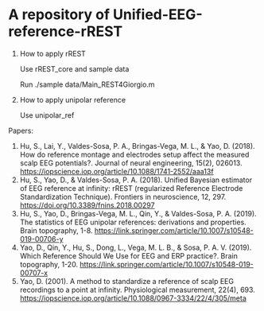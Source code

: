 # A repository of Unified-EEG-reference-rREST

1. How to apply rREST

    Use rREST_core and sample data
    
    Run ./sample data/Main_REST4Giorgio.m

2. How to apply unipolar reference

    Use unipolar_ref

Papers:
1) Hu, S., Lai, Y., Valdes-Sosa, P. A., Bringas-Vega, M. L., & Yao, D. (2018). How do reference montage and electrodes setup affect the measured scalp EEG potentials?. Journal of neural engineering, 15(2), 026013. https://iopscience.iop.org/article/10.1088/1741-2552/aaa13f
2) Hu, S., Yao, D., & Valdes-Sosa, P. A. (2018). Unified Bayesian estimator of EEG reference at infinity: rREST (regularized Reference Electrode Standardization Technique). Frontiers in neuroscience, 12, 297. https://doi.org/10.3389/fnins.2018.00297
3) Hu, S., Yao, D., Bringas-Vega, M. L., Qin, Y., & Valdes-Sosa, P. A. (2019). The statistics of EEG unipolar references: derivations and properties. Brain topography, 1-8. 
https://link.springer.com/article/10.1007/s10548-019-00706-y
4) Yao, D., Qin, Y., Hu, S., Dong, L., Vega, M. L. B., & Sosa, P. A. V. (2019). Which Reference Should We Use for EEG and ERP practice?. Brain topography, 1-20. https://link.springer.com/article/10.1007/s10548-019-00707-x
5) Yao, D. (2001). A method to standardize a reference of scalp EEG recordings to a point at infinity. Physiological measurement, 22(4), 693. https://iopscience.iop.org/article/10.1088/0967-3334/22/4/305/meta

